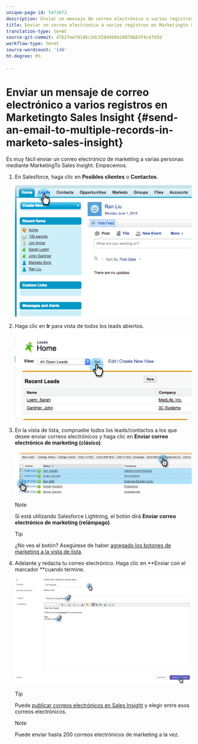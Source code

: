 ```yaml
---
unique-page-id: 5472672
description: Enviar un mensaje de correo electrónico a varios registros en la perspectiva de ventas de marketing - Documentos de marketing - Documentación del producto
title: Enviar un correo electrónico a varios registros en Marketingto Sales Insight
translation-type: tm+mt
source-git-commit: 47b2fee7d146c3dc558d4bbb10070683f4cdfd3d
workflow-type: tm+mt
source-wordcount: '148'
ht-degree: 0%

---
```



# Enviar un mensaje de correo electrónico a varios registros en Marketingto Sales Insight {#send-an-email-to-multiple-records-in-marketo-sales-insight}

Es muy fácil enviar un correo electrónico de marketing a varias personas mediante MarketingTo Sales Insight. Empecemos.

1. En Salesforce, haga clic en **Posibles clientes** o **Contactos**.

   ![](assets/image2015-6-1-14-3a40-3a35.png)

1. Haga clic en **Ir** para vista de todos los leads abiertos.

   ![](assets/image2015-6-1-14-3a41-3a42.png)

1. En la vista de lista, compruebe todos los leads/contactos a los que desee enviar correos electrónicos y haga clic en **Enviar correo electrónico de marketing (clásico)**.

   ![](assets/three.png)

   >[!NOTE]
   >
   >Si está utilizando Salesforce Lightning, el botón dirá **Enviar correo electrónico de marketing (relámpago)**.

   >[!TIP]
   >
   >¿No ves el botón? Asegúrese de haber [agregado los botones de marketing a la vista de lista](add-marketo-sales-insight-tab-and-buttons-to-salesforce.md).

1. Adelante y redacta tu correo electrónico. Haga clic en **Enviar con el marcador **cuando termine.

   ![](assets/four.png)

   >[!TIP]
   >
   >Puede [publicar correos electrónicos en Sales Insight](../../../../../product-docs/marketo-sales-insight/msi-for-salesforce/features/actions-in-the-msi-panel/send-marketo-email/publish-an-email-to-sales-insight.md) y elegir entre esos correos electrónicos.

   >[!NOTE]
   >
   >Puede enviar hasta 200 correos electrónicos de marketing a la vez.

